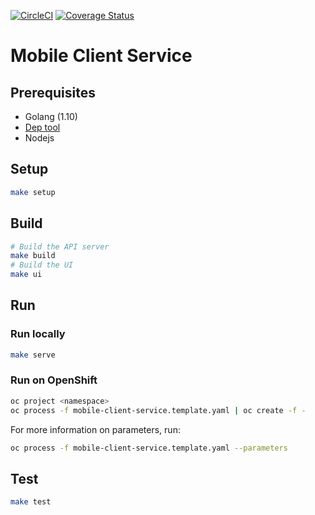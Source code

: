 [![CircleCI](https://circleci.com/gh/aerogear/mobile-client-service.svg?style=svg)](https://circleci.com/gh/aerogear/mobile-client-service) [![Coverage Status](https://coveralls.io/repos/github/aerogear/mobile-client-service/badge.svg?branch=master)](https://coveralls.io/github/aerogear/mobile-client-service?branch=master)

# Mobile Client Service

## Prerequisites

* Golang (1.10)
 * [Dep tool](https://golang.github.io/dep/docs/installation.html)
* Nodejs

## Setup

```bash
make setup
```

## Build

```bash
# Build the API server
make build
# Build the UI
make ui
```

## Run

### Run locally

```bash
make serve
```

### Run on OpenShift

```bash
oc project <namespace>
oc process -f mobile-client-service.template.yaml | oc create -f -
```

For more information on parameters, run:

```bash
oc process -f mobile-client-service.template.yaml --parameters
```

## Test

```bash
make test
```
